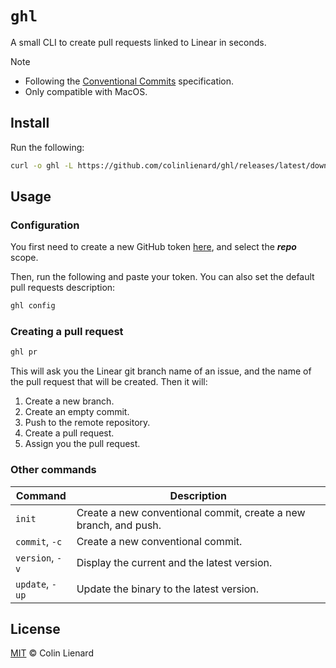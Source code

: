 # `ghl`

A small CLI to create pull requests linked to Linear in seconds.

> [!NOTE]
>
> - Following the [Conventional Commits](https://www.conventionalcommits.org) specification.
> - Only compatible with MacOS.

## Install

Run the following:

```bash
curl -o ghl -L https://github.com/colinlienard/ghl/releases/latest/download/ghl && chmod +x ghl && mv ghl ~/.local/bin/
```

## Usage

### Configuration

You first need to create a new GitHub token [here](https://github.com/settings/tokens/new), and select the **_repo_** scope.

Then, run the following and paste your token. You can also set the default pull requests description:

```bash
ghl config
```

### Creating a pull request

```bash
ghl pr
```

This will ask you the Linear git branch name of an issue, and the name of the pull request that will be created. Then it will:

1. Create a new branch.
2. Create an empty commit.
3. Push to the remote repository.
4. Create a pull request.
5. Assign you the pull request.

### Other commands

| Command         | Description                                                      |
| --------------- | ---------------------------------------------------------------- |
| `init`          | Create a new conventional commit, create a new branch, and push. |
| `commit`, `-c`  | Create a new conventional commit.                                |
| `version`, `-v` | Display the current and the latest version.                      |
| `update`, `-up` | Update the binary to the latest version.                         |

## License

[MIT](./LICENSE) © Colin Lienard

